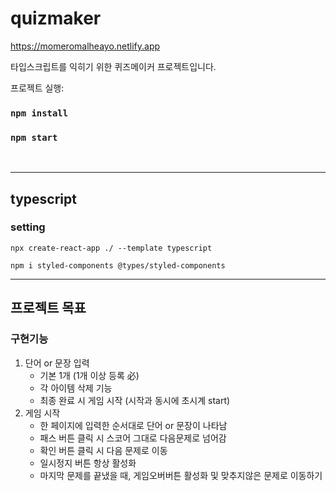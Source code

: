 # quizmaker

https://momeromalheayo.netlify.app

타입스크립트를 익히기 위한 퀴즈메이커 프로젝트입니다.

프로젝트 실행:

### `npm install`

### `npm start`

<br />

---

## typescript

### setting

```
npx create-react-app ./ --template typescript

npm i styled-components @types/styled-components

```

---

## 프로젝트 목표

### 구현기능

1. 단어 or 문장 입력
   -  기본 1개 (1개 이상 등록 必)
   -  각 아이템 삭제 기능
   -  최종 완료 시 게임 시작 (시작과 동시에 초시계 start)
2. 게임 시작
   -  한 페이지에 입력한 순서대로 단어 or 문장이 나타남
   -  패스 버튼 클릭 시 스코어 그대로 다음문제로 넘어감
   -  확인 버튼 클릭 시 다음 문제로 이동
   -  일시정지 버튼 항상 활성화
   -  마지막 문제를 끝냈을 때, 게임오버버튼 활성화 및 맞추지않은 문제로 이동하기
